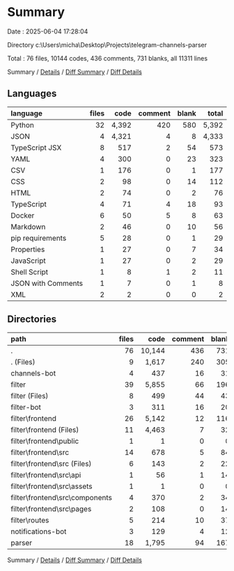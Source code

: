 # Summary

Date : 2025-06-04 17:28:04

Directory c:\\Users\\micha\\Desktop\\Projects\\telegram-channels-parser

Total : 76 files,  10144 codes, 436 comments, 731 blanks, all 11311 lines

Summary / [Details](details.md) / [Diff Summary](diff.md) / [Diff Details](diff-details.md)

## Languages
| language | files | code | comment | blank | total |
| :--- | ---: | ---: | ---: | ---: | ---: |
| Python | 32 | 4,392 | 420 | 580 | 5,392 |
| JSON | 4 | 4,321 | 4 | 8 | 4,333 |
| TypeScript JSX | 8 | 517 | 2 | 54 | 573 |
| YAML | 4 | 300 | 0 | 23 | 323 |
| CSV | 1 | 176 | 0 | 1 | 177 |
| CSS | 2 | 98 | 0 | 14 | 112 |
| HTML | 2 | 74 | 0 | 2 | 76 |
| TypeScript | 4 | 71 | 4 | 18 | 93 |
| Docker | 6 | 50 | 5 | 8 | 63 |
| Markdown | 2 | 46 | 0 | 10 | 56 |
| pip requirements | 5 | 28 | 0 | 1 | 29 |
| Properties | 1 | 27 | 0 | 7 | 34 |
| JavaScript | 1 | 27 | 0 | 2 | 29 |
| Shell Script | 1 | 8 | 1 | 2 | 11 |
| JSON with Comments | 1 | 7 | 0 | 1 | 8 |
| XML | 2 | 2 | 0 | 0 | 2 |

## Directories
| path | files | code | comment | blank | total |
| :--- | ---: | ---: | ---: | ---: | ---: |
| . | 76 | 10,144 | 436 | 731 | 11,311 |
| . (Files) | 9 | 1,617 | 240 | 305 | 2,162 |
| channels-bot | 4 | 437 | 16 | 31 | 484 |
| filter | 39 | 5,855 | 66 | 196 | 6,117 |
| filter (Files) | 8 | 499 | 44 | 43 | 586 |
| filter-bot | 3 | 311 | 16 | 20 | 347 |
| filter\\frontend | 26 | 5,142 | 12 | 116 | 5,270 |
| filter\\frontend (Files) | 11 | 4,463 | 7 | 32 | 4,502 |
| filter\\frontend\\public | 1 | 1 | 0 | 0 | 1 |
| filter\\frontend\\src | 14 | 678 | 5 | 84 | 767 |
| filter\\frontend\\src (Files) | 6 | 143 | 2 | 22 | 167 |
| filter\\frontend\\src\\api | 1 | 56 | 1 | 14 | 71 |
| filter\\frontend\\src\\assets | 1 | 1 | 0 | 0 | 1 |
| filter\\frontend\\src\\components | 4 | 370 | 2 | 34 | 406 |
| filter\\frontend\\src\\pages | 2 | 108 | 0 | 14 | 122 |
| filter\\routes | 5 | 214 | 10 | 37 | 261 |
| notifications-bot | 3 | 129 | 4 | 12 | 145 |
| parser | 18 | 1,795 | 94 | 167 | 2,056 |

Summary / [Details](details.md) / [Diff Summary](diff.md) / [Diff Details](diff-details.md)